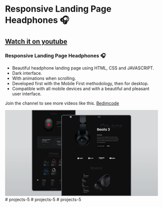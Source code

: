 # Responsive Landing Page Headphones 🎧
## [Watch it on youtube](https://youtu.be/wXnlHIvKnTM)
### Responsive Landing Page Headphones 🎧

- Beautiful headphone landing page using HTML, CSS and JAVASCRIPT.
- Dark interface.
- With animations when scrolling.
- Developed first with the Mobile First methodology, then for desktop.
- Compatible with all mobile devices and with a beautiful and pleasant user interface.

Join the channel to see more videos like this. [Bedimcode](https://www.youtube.com/c/Bedimcode)

![](/preview.png)
#   p r o j e c t s - 5 
 
 #   p r o j e c t s - 5 
 
 #   p r o j e c t s - 5 
 
 